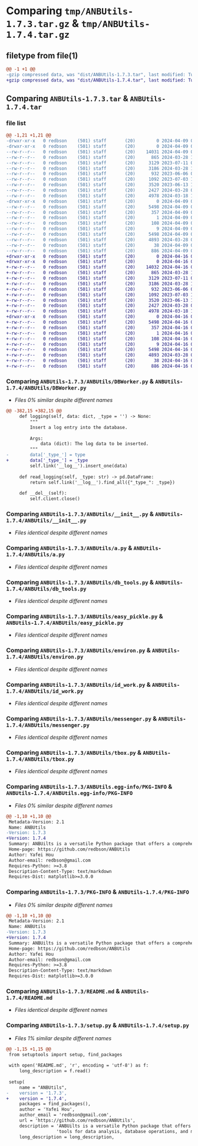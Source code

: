 # Comparing `tmp/ANBUtils-1.7.3.tar.gz` & `tmp/ANBUtils-1.7.4.tar.gz`

## filetype from file(1)

```diff
@@ -1 +1 @@
-gzip compressed data, was "dist/ANBUtils-1.7.3.tar", last modified: Tue Apr  9 06:44:40 2024, max compression
+gzip compressed data, was "dist/ANBUtils-1.7.4.tar", last modified: Tue Apr 16 09:45:08 2024, max compression
```

## Comparing `ANBUtils-1.7.3.tar` & `ANBUtils-1.7.4.tar`

### file list

```diff
@@ -1,21 +1,21 @@
-drwxr-xr-x   0 redbson    (501) staff       (20)        0 2024-04-09 06:44:40.801777 ANBUtils-1.7.3/
-drwxr-xr-x   0 redbson    (501) staff       (20)        0 2024-04-09 06:44:40.800272 ANBUtils-1.7.3/ANBUtils/
--rw-r--r--   0 redbson    (501) staff       (20)    14031 2024-04-09 06:41:54.000000 ANBUtils-1.7.3/ANBUtils/DBWorker.py
--rw-r--r--   0 redbson    (501) staff       (20)      865 2024-03-28 10:31:28.000000 ANBUtils-1.7.3/ANBUtils/__init__.py
--rw-r--r--   0 redbson    (501) staff       (20)     3129 2023-07-11 07:09:11.000000 ANBUtils-1.7.3/ANBUtils/a.py
--rw-r--r--   0 redbson    (501) staff       (20)     3186 2024-03-28 10:27:52.000000 ANBUtils-1.7.3/ANBUtils/db_tools.py
--rw-r--r--   0 redbson    (501) staff       (20)      932 2023-06-06 05:14:52.000000 ANBUtils-1.7.3/ANBUtils/easy_pickle.py
--rw-r--r--   0 redbson    (501) staff       (20)     1092 2023-07-03 10:30:53.000000 ANBUtils-1.7.3/ANBUtils/environ.py
--rw-r--r--   0 redbson    (501) staff       (20)     3520 2023-06-13 11:04:14.000000 ANBUtils-1.7.3/ANBUtils/id_work.py
--rw-r--r--   0 redbson    (501) staff       (20)     2427 2024-03-28 04:40:26.000000 ANBUtils-1.7.3/ANBUtils/messenger.py
--rw-r--r--   0 redbson    (501) staff       (20)     4978 2024-03-18 10:37:34.000000 ANBUtils-1.7.3/ANBUtils/tbox.py
-drwxr-xr-x   0 redbson    (501) staff       (20)        0 2024-04-09 06:44:40.801105 ANBUtils-1.7.3/ANBUtils.egg-info/
--rw-r--r--   0 redbson    (501) staff       (20)     5498 2024-04-09 06:44:40.000000 ANBUtils-1.7.3/ANBUtils.egg-info/PKG-INFO
--rw-r--r--   0 redbson    (501) staff       (20)      357 2024-04-09 06:44:40.000000 ANBUtils-1.7.3/ANBUtils.egg-info/SOURCES.txt
--rw-r--r--   0 redbson    (501) staff       (20)        1 2024-04-09 06:44:40.000000 ANBUtils-1.7.3/ANBUtils.egg-info/dependency_links.txt
--rw-r--r--   0 redbson    (501) staff       (20)      108 2024-04-09 06:44:40.000000 ANBUtils-1.7.3/ANBUtils.egg-info/requires.txt
--rw-r--r--   0 redbson    (501) staff       (20)        9 2024-04-09 06:44:40.000000 ANBUtils-1.7.3/ANBUtils.egg-info/top_level.txt
--rw-r--r--   0 redbson    (501) staff       (20)     5498 2024-04-09 06:44:40.801476 ANBUtils-1.7.3/PKG-INFO
--rw-r--r--   0 redbson    (501) staff       (20)     4893 2024-03-28 07:19:01.000000 ANBUtils-1.7.3/README.md
--rw-r--r--   0 redbson    (501) staff       (20)       38 2024-04-09 06:44:40.801846 ANBUtils-1.7.3/setup.cfg
--rw-r--r--   0 redbson    (501) staff       (20)      886 2024-04-09 06:44:23.000000 ANBUtils-1.7.3/setup.py
+drwxr-xr-x   0 redbson    (501) staff       (20)        0 2024-04-16 09:45:08.464955 ANBUtils-1.7.4/
+drwxr-xr-x   0 redbson    (501) staff       (20)        0 2024-04-16 09:45:08.463435 ANBUtils-1.7.4/ANBUtils/
+-rw-r--r--   0 redbson    (501) staff       (20)    14032 2024-04-16 09:33:23.000000 ANBUtils-1.7.4/ANBUtils/DBWorker.py
+-rw-r--r--   0 redbson    (501) staff       (20)      865 2024-03-28 10:31:28.000000 ANBUtils-1.7.4/ANBUtils/__init__.py
+-rw-r--r--   0 redbson    (501) staff       (20)     3129 2023-07-11 07:09:11.000000 ANBUtils-1.7.4/ANBUtils/a.py
+-rw-r--r--   0 redbson    (501) staff       (20)     3186 2024-03-28 10:27:52.000000 ANBUtils-1.7.4/ANBUtils/db_tools.py
+-rw-r--r--   0 redbson    (501) staff       (20)      932 2023-06-06 05:14:52.000000 ANBUtils-1.7.4/ANBUtils/easy_pickle.py
+-rw-r--r--   0 redbson    (501) staff       (20)     1092 2023-07-03 10:30:53.000000 ANBUtils-1.7.4/ANBUtils/environ.py
+-rw-r--r--   0 redbson    (501) staff       (20)     3520 2023-06-13 11:04:14.000000 ANBUtils-1.7.4/ANBUtils/id_work.py
+-rw-r--r--   0 redbson    (501) staff       (20)     2427 2024-03-28 04:40:26.000000 ANBUtils-1.7.4/ANBUtils/messenger.py
+-rw-r--r--   0 redbson    (501) staff       (20)     4978 2024-03-18 10:37:34.000000 ANBUtils-1.7.4/ANBUtils/tbox.py
+drwxr-xr-x   0 redbson    (501) staff       (20)        0 2024-04-16 09:45:08.464278 ANBUtils-1.7.4/ANBUtils.egg-info/
+-rw-r--r--   0 redbson    (501) staff       (20)     5498 2024-04-16 09:45:08.000000 ANBUtils-1.7.4/ANBUtils.egg-info/PKG-INFO
+-rw-r--r--   0 redbson    (501) staff       (20)      357 2024-04-16 09:45:08.000000 ANBUtils-1.7.4/ANBUtils.egg-info/SOURCES.txt
+-rw-r--r--   0 redbson    (501) staff       (20)        1 2024-04-16 09:45:08.000000 ANBUtils-1.7.4/ANBUtils.egg-info/dependency_links.txt
+-rw-r--r--   0 redbson    (501) staff       (20)      108 2024-04-16 09:45:08.000000 ANBUtils-1.7.4/ANBUtils.egg-info/requires.txt
+-rw-r--r--   0 redbson    (501) staff       (20)        9 2024-04-16 09:45:08.000000 ANBUtils-1.7.4/ANBUtils.egg-info/top_level.txt
+-rw-r--r--   0 redbson    (501) staff       (20)     5498 2024-04-16 09:45:08.464664 ANBUtils-1.7.4/PKG-INFO
+-rw-r--r--   0 redbson    (501) staff       (20)     4893 2024-03-28 07:19:01.000000 ANBUtils-1.7.4/README.md
+-rw-r--r--   0 redbson    (501) staff       (20)       38 2024-04-16 09:45:08.465083 ANBUtils-1.7.4/setup.cfg
+-rw-r--r--   0 redbson    (501) staff       (20)      886 2024-04-16 09:36:19.000000 ANBUtils-1.7.4/setup.py
```

### Comparing `ANBUtils-1.7.3/ANBUtils/DBWorker.py` & `ANBUtils-1.7.4/ANBUtils/DBWorker.py`

 * *Files 0% similar despite different names*

```diff
@@ -382,15 +382,15 @@
     def logging(self, data: dict, _type = '') -> None:
         """
         Insert a log entry into the database.
 
         Args:
             data (dict): The log data to be inserted.
         """
-        data['_type_'] = type
+        data['_type_'] = _type
         self.link('__log__').insert_one(data)
 
     def read_logging(self, _type: str) -> pd.DataFrame:
         return self.link('__log__').find_all({"_type_": _type})
 
     def __del__(self):
         self.client.close()
```

### Comparing `ANBUtils-1.7.3/ANBUtils/__init__.py` & `ANBUtils-1.7.4/ANBUtils/__init__.py`

 * *Files identical despite different names*

### Comparing `ANBUtils-1.7.3/ANBUtils/a.py` & `ANBUtils-1.7.4/ANBUtils/a.py`

 * *Files identical despite different names*

### Comparing `ANBUtils-1.7.3/ANBUtils/db_tools.py` & `ANBUtils-1.7.4/ANBUtils/db_tools.py`

 * *Files identical despite different names*

### Comparing `ANBUtils-1.7.3/ANBUtils/easy_pickle.py` & `ANBUtils-1.7.4/ANBUtils/easy_pickle.py`

 * *Files identical despite different names*

### Comparing `ANBUtils-1.7.3/ANBUtils/environ.py` & `ANBUtils-1.7.4/ANBUtils/environ.py`

 * *Files identical despite different names*

### Comparing `ANBUtils-1.7.3/ANBUtils/id_work.py` & `ANBUtils-1.7.4/ANBUtils/id_work.py`

 * *Files identical despite different names*

### Comparing `ANBUtils-1.7.3/ANBUtils/messenger.py` & `ANBUtils-1.7.4/ANBUtils/messenger.py`

 * *Files identical despite different names*

### Comparing `ANBUtils-1.7.3/ANBUtils/tbox.py` & `ANBUtils-1.7.4/ANBUtils/tbox.py`

 * *Files identical despite different names*

### Comparing `ANBUtils-1.7.3/ANBUtils.egg-info/PKG-INFO` & `ANBUtils-1.7.4/ANBUtils.egg-info/PKG-INFO`

 * *Files 0% similar despite different names*

```diff
@@ -1,10 +1,10 @@
 Metadata-Version: 2.1
 Name: ANBUtils
-Version: 1.7.3
+Version: 1.7.4
 Summary: ANBUilts is a versatile Python package that offers a comprehensive set of utility functions and tools for data analysis, database operations, and messaging integration.
 Home-page: https://github.com/redbson/ANBUtils
 Author: Yafei Hou
 Author-email: redbson@gmail.com
 Requires-Python: >=3.8
 Description-Content-Type: text/markdown
 Requires-Dist: matplotlib>=3.0.0
```

### Comparing `ANBUtils-1.7.3/PKG-INFO` & `ANBUtils-1.7.4/PKG-INFO`

 * *Files 0% similar despite different names*

```diff
@@ -1,10 +1,10 @@
 Metadata-Version: 2.1
 Name: ANBUtils
-Version: 1.7.3
+Version: 1.7.4
 Summary: ANBUilts is a versatile Python package that offers a comprehensive set of utility functions and tools for data analysis, database operations, and messaging integration.
 Home-page: https://github.com/redbson/ANBUtils
 Author: Yafei Hou
 Author-email: redbson@gmail.com
 Requires-Python: >=3.8
 Description-Content-Type: text/markdown
 Requires-Dist: matplotlib>=3.0.0
```

### Comparing `ANBUtils-1.7.3/README.md` & `ANBUtils-1.7.4/README.md`

 * *Files identical despite different names*

### Comparing `ANBUtils-1.7.3/setup.py` & `ANBUtils-1.7.4/setup.py`

 * *Files 1% similar despite different names*

```diff
@@ -1,15 +1,15 @@
 from setuptools import setup, find_packages
 
 with open('README.md', 'r', encoding = 'utf-8') as f:
     long_description = f.read()
 
 setup(
     name = "ANBUtils",
-    version = '1.7.3',
+    version = '1.7.4',
     packages = find_packages(),
     author = 'Yafei Hou',
     author_email = 'redbson@gmail.com',
     url = 'https://github.com/redbson/ANBUtils',
     description = 'ANBUilts is a versatile Python package that offers a comprehensive set of utility functions and '
                   'tools for data analysis, database operations, and messaging integration.',
     long_description = long_description,
```


